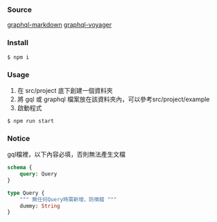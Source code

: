 ### Source
[graphql-markdown](https://github.com/exogen/graphql-markdown)
[graphql-voyager](https://github.com/graphql-kit/graphql-voyager)

### Install
```
$ npm i
```

### Usage
1. 在 src/project 底下創建一個資料夾
2. 將 gql 或 graphql 檔案放在該資料夾內，可以參考src/project/example
3. 啟動程式
```
$ npm run start
```

### Notice
gql檔裡，以下內容必填，否則無法產生文檔
```graphql
schema {
    query: Query
}

type Query {
    """ 無任何Query時需新增，防噴錯 """
    dummy: String
}
```